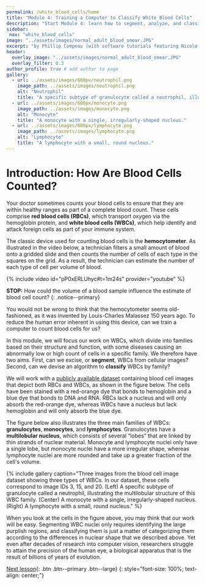```yaml
---
permalink: /white_blood_cells/home
title: "Module 4: Training a Computer to Classify White Blood Cells"
description: "Start Module 4: learn how to segment, analyze, and classify white-blood-cell images with PCA, K-NN, and machine-learning workflows."
sidebar:
 nav: "white_blood_cells"
image: "../assets/images/normal_adult_blood_smear.JPG"
excerpt: "by Phillip Compeau (with software tutorials featuring Nicole Matamala)"
header:
  overlay_image: "../assets/images/normal_adult_blood_smear.JPG"
  overlay_filter: 0.3
author_profile: true # add author to page
gallery:
  - url: ../assets/images/600px/neutrophil.png
    image_path: ../assets/images/neutrophil.png
    alt: "Neutrophil"
    title: "A specific subtype of granulocyte called a neutrophil, illustrating the multilobular structure of this WBC family."
  - url: ../assets/images/600px/monocyte.png
    image_path: ../assets/images/monocyte.png
    alt: "Monocyte"
    title: "A monocyte with a single, irregularly-shaped nucleus."
  - url: ../assets/images/600px/lymphocyte.png
    image_path: ../assets/images/lymphocyte.png
    alt: "Lymphocyte"
    title: "A lymphocyte with a small, round nucleus."
---
```


# Introduction: How Are Blood Cells Counted?

Your doctor sometimes counts your blood cells to ensure that they are within healthy ranges as part of a complete blood count. These cells comprise **red blood cells (RBCs)**, which transport oxygen via the hemoglobin protein, and **white blood cells (WBCs)**, which help identify and attack foreign cells as part of your immune system.

The classic device used for counting blood cells is the **hemocytometer**. As illustrated in the video below, a technician filters a small amount of blood onto a gridded slide and then counts the number of cells of each type in the squares on the grid. As a result, the technician can estimate the number of each type of cell per volume of blood.

{% include video id="pP0xERLUhyc#t=1m24s" provider="youtube" %}

**STOP:** How could the volume of a blood sample influence the estimate of blood cell count?
{: .notice--primary}

You would not be wrong to think that the hemocytometer seems old-fashioned, as it was invented by Louis-Charles Malassez 150 years ago. To reduce the human error inherent in using this device, can we train a computer to count blood cells for us?

In this module, we will focus our work on WBCs, which divide into families based on their structure and function, with some diseases causing an abnormally low or high count of cells in a specific family.  We therefore have two aims. First, can we excise, or **segment**, WBCs from cellular images? Second, can we devise an algorithm to **classify** WBCs by family?

We will work with a <a href="https://github.com/Shenggan/BCCD_Dataset" target="_blank">publicly available dataset</a> containing blood cell images that depict both RBCs and WBCs, as shown in the figure below. The cells have been stained with a red-orange dye that bonds to hemoglobin and a blue dye that bonds to DNA and RNA. RBCs lack a nucleus and will only absorb the red-orange dye, whereas WBCs have a nucleus but lack hemoglobin and will only absorb the blue dye.

The figure below also illustrates the three main families of WBCs: **granulocytes**, **monocytes**, and **lymphocytes**.  Granulocytes have a **multilobular nucleus**, which consists of several “lobes” that are linked by thin strands of nuclear material. Monocyte and lymphocyte nuclei only have a single lobe, but monocyte nuclei have a more irregular shape, whereas lymphocyte nuclei are more rounded and take up a greater fraction of the cell's volume.

{% include gallery caption="Three images from the blood cell image dataset showing three types of WBCs. In our dataset, these cells correspond to image IDs 3, 15, and 20. (Left) A specific subtype of granulocyte called a neutrophil, illustrating the multilobular structure of this WBC family. (Center) A monocyte with a single, irregularly-shaped nucleus. (Right) A lymphocyte with a small, round nucleus." %}

When you look at the cells in the figure above, you may think that our work will be easy. Segmenting WBC nuclei only requires identifying the large purplish regions, and classifying them is just a matter of categorizing them according to the differences in nuclear shape that we described above. Yet even after decades of research into computer vision, researchers struggle to attain the precision of the human eye, a biological apparatus that is the result of billions of years of evolution.

[Next lesson](segmentation){: .btn .btn--primary .btn--large}
{: style="font-size: 100%; text-align: center;"}
